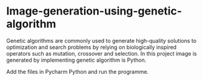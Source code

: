 # Image-generation-using-genetic-algorithm
Genetic algorithms are commonly used to generate high-quality solutions to optimization and search problems by relying on biologically inspired operators such as mutation, crossover and selection. In this project image is generated by implementing genetic algorithm is Python.

Add the files in Pycharm Python and run the programme.

